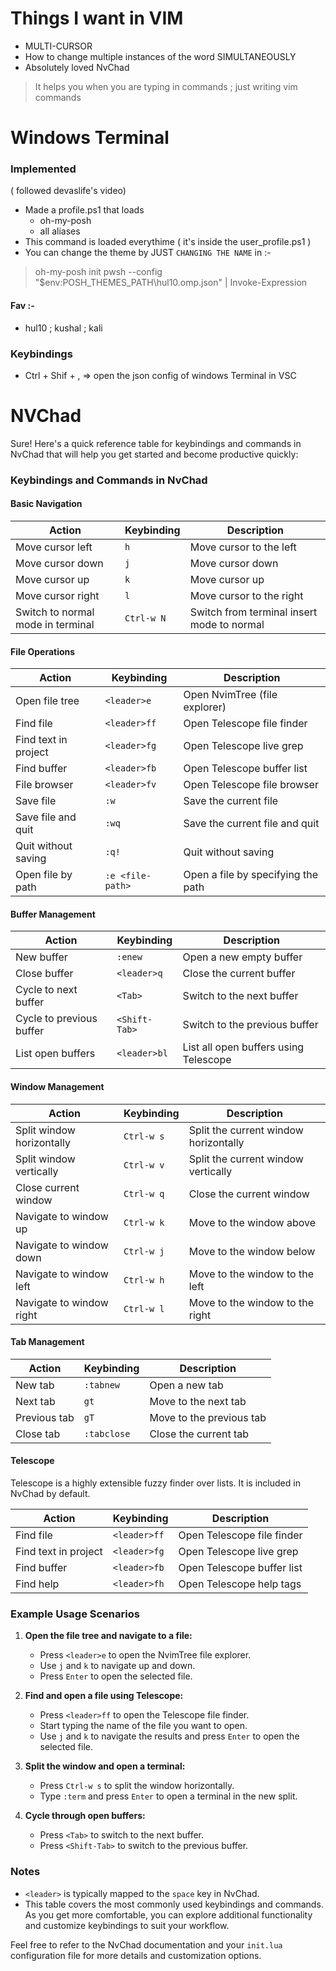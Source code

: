 # Things I want in VIM
- MULTI-CURSOR
- How to change multiple instances of the word SIMULTANEOUSLY
- Absolutely loved NvChad
> It helps you when you are typing in commands ; just writing vim commands

# Windows Terminal

### Implemented

( followed devaslife's video)
- Made a profile.ps1 that loads 
    - oh-my-posh
    - all aliases
- This command is loaded everythime ( it's inside the user_profile.ps1 )
- You can change the theme by JUST `CHANGING THE NAME` in :-
> oh-my-posh init pwsh --config "$env:POSH_THEMES_PATH\hul10.omp.json" | Invoke-Expression 
#### Fav :-
- hul10 ; kushal ; kali


### Keybindings
- Ctrl + Shif + , => open the json config of windows Terminal in VSC


# NVChad
Sure! Here's a quick reference table for keybindings and commands in NvChad that will help you get started and become productive quickly:

### Keybindings and Commands in NvChad

#### Basic Navigation
| Action                         | Keybinding                     | Description                                  |
| ------------------------------ | ------------------------------ | -------------------------------------------- |
| Move cursor left               | `h`                            | Move cursor to the left                      |
| Move cursor down               | `j`                            | Move cursor down                             |
| Move cursor up                 | `k`                            | Move cursor up                               |
| Move cursor right              | `l`                            | Move cursor to the right                     |
| Switch to normal mode in terminal | `Ctrl-w N`                 | Switch from terminal insert mode to normal   |

#### File Operations
| Action                         | Keybinding                     | Description                                  |
| ------------------------------ | ------------------------------ | -------------------------------------------- |
| Open file tree                 | `<leader>e`                    | Open NvimTree (file explorer)                |
| Find file                      | `<leader>ff`                   | Open Telescope file finder                   |
| Find text in project           | `<leader>fg`                   | Open Telescope live grep                     |
| Find buffer                    | `<leader>fb`                   | Open Telescope buffer list                   |
| File browser                   | `<leader>fv`                   | Open Telescope file browser                  |
| Save file                      | `:w`                           | Save the current file                        |
| Save file and quit             | `:wq`                          | Save the current file and quit               |
| Quit without saving            | `:q!`                          | Quit without saving                          |
| Open file by path              | `:e <file-path>`               | Open a file by specifying the path           |

#### Buffer Management
| Action                         | Keybinding                     | Description                                  |
| ------------------------------ | ------------------------------ | -------------------------------------------- |
| New buffer                     | `:enew`                        | Open a new empty buffer                      |
| Close buffer                   | `<leader>q`                    | Close the current buffer                     |
| Cycle to next buffer           | `<Tab>`                        | Switch to the next buffer                    |
| Cycle to previous buffer       | `<Shift-Tab>`                  | Switch to the previous buffer                |
| List open buffers              | `<leader>bl`                   | List all open buffers using Telescope        |

#### Window Management
| Action                         | Keybinding                     | Description                                  |
| ------------------------------ | ------------------------------ | -------------------------------------------- |
| Split window horizontally      | `Ctrl-w s`                     | Split the current window horizontally        |
| Split window vertically        | `Ctrl-w v`                     | Split the current window vertically          |
| Close current window           | `Ctrl-w q`                     | Close the current window                     |
| Navigate to window up          | `Ctrl-w k`                     | Move to the window above                     |
| Navigate to window down        | `Ctrl-w j`                     | Move to the window below                     |
| Navigate to window left        | `Ctrl-w h`                     | Move to the window to the left               |
| Navigate to window right       | `Ctrl-w l`                     | Move to the window to the right              |

#### Tab Management
| Action                         | Keybinding                     | Description                                  |
| ------------------------------ | ------------------------------ | -------------------------------------------- |
| New tab                        | `:tabnew`                      | Open a new tab                               |
| Next tab                       | `gt`                           | Move to the next tab                         |
| Previous tab                   | `gT`                           | Move to the previous tab                     |
| Close tab                      | `:tabclose`                    | Close the current tab                        |

#### Telescope
Telescope is a highly extensible fuzzy finder over lists. It is included in NvChad by default.

| Action                         | Keybinding                     | Description                                  |
| ------------------------------ | ------------------------------ | -------------------------------------------- |
| Find file                      | `<leader>ff`                   | Open Telescope file finder                   |
| Find text in project           | `<leader>fg`                   | Open Telescope live grep                     |
| Find buffer                    | `<leader>fb`                   | Open Telescope buffer list                   |
| Find help                      | `<leader>fh`                   | Open Telescope help tags                     |

### Example Usage Scenarios

1. **Open the file tree and navigate to a file:**
   - Press `<leader>e` to open the NvimTree file explorer.
   - Use `j` and `k` to navigate up and down.
   - Press `Enter` to open the selected file.

2. **Find and open a file using Telescope:**
   - Press `<leader>ff` to open the Telescope file finder.
   - Start typing the name of the file you want to open.
   - Use `j` and `k` to navigate the results and press `Enter` to open the selected file.

3. **Split the window and open a terminal:**
   - Press `Ctrl-w s` to split the window horizontally.
   - Type `:term` and press `Enter` to open a terminal in the new split.

4. **Cycle through open buffers:**
   - Press `<Tab>` to switch to the next buffer.
   - Press `<Shift-Tab>` to switch to the previous buffer.

### Notes
- `<leader>` is typically mapped to the `space` key in NvChad.
- This table covers the most commonly used keybindings and commands. As you get more comfortable, you can explore additional functionality and customize keybindings to suit your workflow.

Feel free to refer to the NvChad documentation and your `init.lua` configuration file for more details and customization options.
